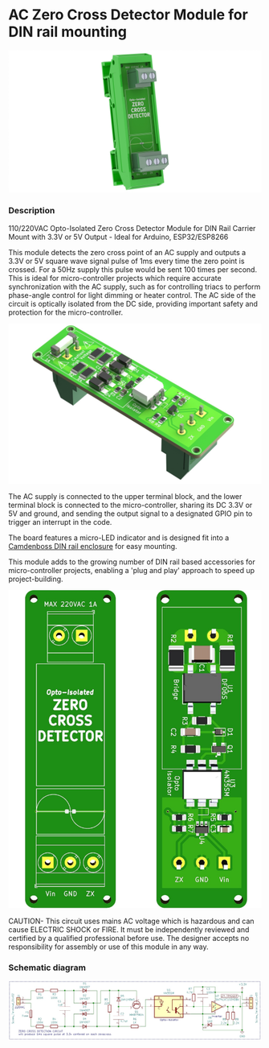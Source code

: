 # AC Zero Cross Detector Module for DIN rail mounting

![image](https://github.com/TSltd/TSltd.github.io/blob/main/images/render4.JPG)

### Description

110/220VAC Opto-Isolated Zero Cross Detector Module for DIN Rail Carrier Mount with 3.3V or 5V Output - Ideal for Arduino, ESP32/ESP8266


This module detects the zero cross point of an AC supply and outputs a 3.3V or 5V square wave signal pulse of 1ms every time the zero point is crossed. For a 50Hz supply this pulse would be sent 100 times per second. This is ideal for micro-controller projects which require accurate synchronization with the AC supply, such as for controlling triacs to perform phase-angle control for light dimming or heater control. The AC side of the circuit is optically isolated from the DC side, providing important safety and protection for the micro-controller.

![image](https://github.com/TSltd/TSltd.github.io/blob/main/images/render7cropped.jpg)


The AC supply is connected to the upper terminal block, and the lower terminal block is connected to the micro-controller, sharing its DC 3.3V or 5V and ground, and sending the output signal to a designated GPIO pin to trigger an interrupt in the code.

The board features a micro-LED indicator and is designed fit into a [Camdenboss DIN rail enclosure](https://www.camdenboss.com/camden-boss/cimemsef1125s-72mm-empty-modular-interface-support%2c-11.25mm-end-section-with-foot/c-23/p-18378) for easy mounting.

This module adds to the growing number of DIN rail based accessories for micro-controller projects, enabling a 'plug and play' approach to speed up project-building.


![image](https://github.com/TSltd/TSltd.github.io/blob/main/images/board_view_tall.jpg)


CAUTION- This circuit uses mains AC voltage which is hazardous and can cause ELECTRIC SHOCK or FIRE. It must be independently reviewed and certified by a qualified professional before use. The designer accepts no responsibility for assembly or use of this module in any way.

### Schematic diagram


![image](https://github.com/TSltd/TSltd.github.io/blob/main/images/schematic1.jpg)








